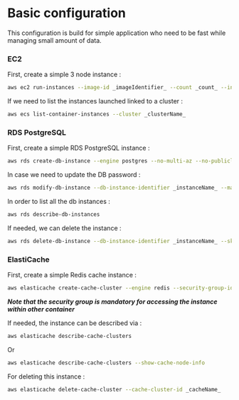 # Basic configuration

This configuration is build for simple application who need to be fast while managing small amount of data.

### EC2

First, create a simple 3 node instance :

```bash
aws ec2 run-instances --image-id _imageIdentifier_ --count _count_ --instance-type t2.micro --iam-instance-profile Name=ecsInstanceRole --key-name _sshKeysName_ --security-group-ids _securityGroup_ --user-data _userDataFile_
```

If we need to list the instances launched linked to a cluster :

```bash
aws ecs list-container-instances --cluster _clusterName_
```

### RDS PostgreSQL

First, create a simple RDS PostgreSQL instance :

```bash
aws rds create-db-instance --engine postgres --no-multi-az --no-publicly-accessible --vpc-security-group-ids _securityGroup_ --db-instance-class db.t2.micro --allocated-storage 20 --db-instance-identifier _instanceName_ --db-name _dbName_ --master-username _username_ --master-user-password _userpassword_
```

In case we need to update the DB password :

```bash
aws rds modify-db-instance --db-instance-identifier _instanceName_ --master-user-password _userpassword_
```

In order to list all the db instances :

```bash
aws rds describe-db-instances
```

If needed, we can delete the instance :

```bash
aws rds delete-db-instance --db-instance-identifier _instanceName_ --skip-final-snapshot
```

### ElastiCache

First, create a simple Redis cache instance :

```bash
aws elasticache create-cache-cluster --engine redis --security-group-ids _securityGroup_ --cache-node-type cache.t2.micro --num-cache-nodes 1 --cache-cluster-id _cacheName_
```
**_Note that the security group is mandatory for accessing the instance within other container_**

If needed, the instance can be described via :

```bash
aws elasticache describe-cache-clusters
```

Or

```bash
aws elasticache describe-cache-clusters --show-cache-node-info
```

For deleting this instance :

```bash
aws elasticache delete-cache-cluster --cache-cluster-id _cacheName_
```
